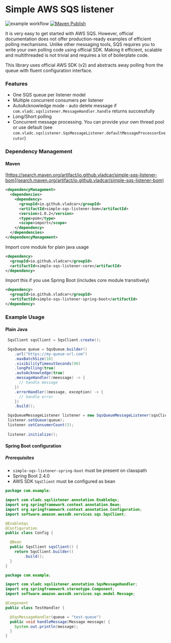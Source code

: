 # Simple AWS SQS listener

![example workflow](https://github.com/vladcar/simple-sqs-listener/actions/workflows/maven.yml/badge.svg)
[![Maven Publish](https://github.com/vladcar/simple-sqs-listener/actions/workflows/maven-publish.yml/badge.svg?branch=master)](https://github.com/vladcar/simple-sqs-listener/actions/workflows/maven-publish.yml)

It is very easy to get started with AWS SQS. However, official documentation does not offer production-ready examples of efficient polling mechanisms.
Unlike other messaging tools, SQS requires you to write your own polling code using official SDK. Making it efficient, scalable and multithreaded is not trivial and requires a lot of boilerplate code.

This library uses official AWS SDK (v2) and abstracts away polling from the queue with fluent configuration interface.

### Features

- One SQS queue per listener model
- Multiple concurrent consumers per listener
- AutoAcknowledge mode - auto delete message if `com.vladc.sqslistener.MessageHandler.handle` returns successfully
- Long/Short polling
- Concurrent message processing. You can provide your own thread pool or use default (see `com.vladc.sqslistener.SqsMessageListener.defaultMessageProcessorExecutor`)

### Dependency Management
#### Maven

[https://search.maven.org/artifact/io.github.vladcar/simple-sqs-listener-bom](search.maven.org/artifact/io.github.vladcar/simple-sqs-listener-bom)

```xml
<dependencyManagement>
  <dependencies>
    <dependency>
      <groupId>io.github.vladcar</groupId>
      <artifactId>simple-sqs-listener-bom</artifactId>
      <version>1.0.2</version>
      <type>pom</type>
      <scope>import</scope>
    </dependency>
  </dependencies>
</dependencyManagement>
```

Import core module for plain java usage
```xml
<dependency>
  <groupId>io.github.vladcar</groupId>
  <artifactId>simple-sqs-listener-core</artifactId>
</dependency>
```

Import this if you use Spring Boot (includes core module transitively)
```xml
<dependency>
  <groupId>io.github.vladcar</groupId>
  <artifactId>simple-sqs-listener-spring-boot</artifactId>
</dependency>
```

### Example Usage

#### Plain Java

```java
 SqsClient sqsClient = SqsClient.create();

 SqsQueue queue = SqsQueue.builder()
    .url("https://my-queue-url.com")
    .maxBatchSize(10)
    .visibilityTimeoutSeconds(90)
    .longPolling(true)
    .autoAcknowledge(true)
    .messageHandler((meessage) -> {
      // handle message
    })
    .errorHandler((message, exception) -> {
      // handle error
    })
    .build();

 SqsQueueMessageListener listener = new SqsQueueMessageListener(sqsClient);
 listener.setQueue(queue);
 listener.setConsumerCount(3);
 
 listener.initialize();
```

#### Spring Boot configuration

##### Prerequisites

- `simple-sqs-listener-spring-boot` must be present on classpath
- Spring Boot 2.4.0
- AWS SDK `SqsClient` must be configured as bean

```java
package com.example;

import com.vladc.sqslistener.annotation.EnableSqs;
import org.springframework.context.annotation.Bean;
import org.springframework.context.annotation.Configuration;
import software.amazon.awssdk.services.sqs.SqsClient;

@EnableSqs
@Configuration
public class Config {

  @Bean
  public SqsClient sqsClient() {
    return SqsClient.builder()
        .build();
  }
}
```
```java
package com.example;

import com.vladc.sqslistener.annotation.SqsMessageHandler;
import org.springframework.stereotype.Component;
import software.amazon.awssdk.services.sqs.model.Message;

@Component
public class TestHandler {

  @SqsMessageHandler(queue = "test-queue")
  public void handleMessage(Message message) {
    System.out.println(message);
  }
}
```

